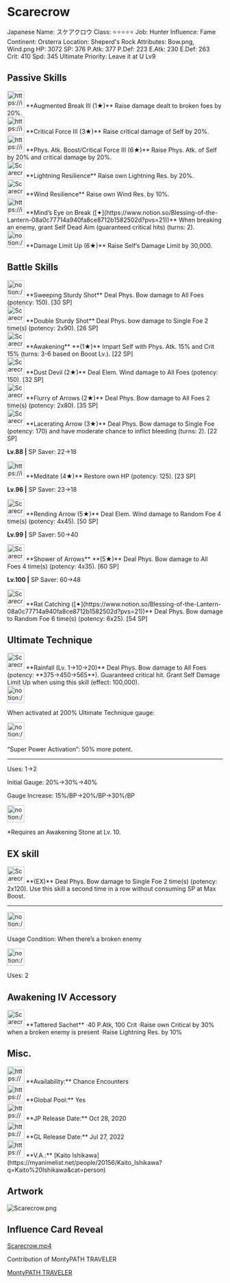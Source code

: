 # Scarecrow

Japanese Name: スケアクロウ
Class: ⭐️⭐️⭐️⭐️⭐️
Job: Hunter
Influence: Fame
Continent: Orsterra
Location: Sheperd's Rock
Attributes: Bow.png, Wind.png
HP: 3072
SP: 376
P.Atk: 377
P.Def: 223
E.Atk: 230
E.Def: 263
Crit: 410
Spd: 345
Ultimate Priority: Leave it at U Lv9

## Passive Skills

<aside>
<img src="https://img.game8.jp/6930253/55902f882e7936c2fc2fe56ca8d07e7f.png/show" alt="https://img.game8.jp/6930253/55902f882e7936c2fc2fe56ca8d07e7f.png/show" width="40px" /> **Augmented Break III (1★)**
Raise damage dealt to broken foes by 20%.

</aside>

<aside>
<img src="https://img.game8.jp/6930257/1bcbb0ec737a21a5e4284b699932d3c3.png/show" alt="https://img.game8.jp/6930257/1bcbb0ec737a21a5e4284b699932d3c3.png/show" width="40px" /> **Critical Force III (3★)**
Raise critical damage of Self by 20%.

<aside>
<img src="https://img.game8.jp/6930253/55902f882e7936c2fc2fe56ca8d07e7f.png/show" alt="https://img.game8.jp/6930253/55902f882e7936c2fc2fe56ca8d07e7f.png/show" width="40px" /> **Phys. Atk. Boost/Critical Force III (6★)**
Raise Phys. Atk. of Self by 20% and critical damage by 20%.

</aside>

</aside>

<aside>
<img src="Scarecrow%20d7c4eb5e8262427a94f91cf6de4d7122/Lightning_Resilience.png" alt="Scarecrow%20d7c4eb5e8262427a94f91cf6de4d7122/Lightning_Resilience.png" width="40px" /> **Lightning Resilience**
Raise own Lightning Res. by 20%.

</aside>

<aside>
<img src="Scarecrow%20d7c4eb5e8262427a94f91cf6de4d7122/Wind_Resilience.png" alt="Scarecrow%20d7c4eb5e8262427a94f91cf6de4d7122/Wind_Resilience.png" width="40px" /> **Wind Resilience**
Raise own Wind Res. by 10%.

</aside>

<aside>
<img src="https://img.game8.jp/6975233/bdd1d15e43fb32e36c1062a539b23b75.png/show" alt="https://img.game8.jp/6975233/bdd1d15e43fb32e36c1062a539b23b75.png/show" width="40px" /> **Mind’s Eye on Break ([✦](https://www.notion.so/Blessing-of-the-Lantern-08a0c77714a940fa8ce8712b1582502d?pvs=21))**
When breaking an enemy, grant Self Dead Aim (guaranteed critical hits) (turns: 2).

</aside>

<aside>
<img src="notion://custom_emoji/2482af5e-3bb7-4af8-a110-df4150e44521/17debbc6-5396-80a6-933a-007af3a7f551" alt="notion://custom_emoji/2482af5e-3bb7-4af8-a110-df4150e44521/17debbc6-5396-80a6-933a-007af3a7f551" width="40px" /> **Damage Limit Up (6★)**
Raise Self’s Damage Limit by 30,000.

</aside>

## Battle Skills

<aside>
<img src="notion://custom_emoji/2482af5e-3bb7-4af8-a110-df4150e44521/12bebbc6-5396-8049-96f4-007adb86b280" alt="notion://custom_emoji/2482af5e-3bb7-4af8-a110-df4150e44521/12bebbc6-5396-8049-96f4-007adb86b280" width="40px" /> **Sweeping Sturdy Shot**
Deal Phys. Bow damage to All Foes (potency: 150). [30 SP]

</aside>

<aside>
<img src="Scarecrow%20d7c4eb5e8262427a94f91cf6de4d7122/Bow.png" alt="Scarecrow%20d7c4eb5e8262427a94f91cf6de4d7122/Bow.png" width="40px" /> **Double Sturdy Shot**
Deal Phys. bow damage to Single Foe 2 time(s) (potency: 2x90). [26 SP]

</aside>

<aside>
<img src="Scarecrow%20d7c4eb5e8262427a94f91cf6de4d7122/Buff.png" alt="Scarecrow%20d7c4eb5e8262427a94f91cf6de4d7122/Buff.png" width="40px" /> **Awakening** **(1★)**
Impart Self with Phys. Atk. 15% and Crit 15% (turns: 3-6 based on Boost Lv.). [22 SP]

</aside>

<aside>
<img src="Scarecrow%20d7c4eb5e8262427a94f91cf6de4d7122/Wind.png" alt="Scarecrow%20d7c4eb5e8262427a94f91cf6de4d7122/Wind.png" width="40px" /> **Dust Devil (2★)**
Deal Elem. Wind damage to All Foes (potency: 150). [32 SP]

</aside>

<aside>
<img src="Scarecrow%20d7c4eb5e8262427a94f91cf6de4d7122/Bow%201.png" alt="Scarecrow%20d7c4eb5e8262427a94f91cf6de4d7122/Bow%201.png" width="40px" /> **Flurry of Arrows (2★)**
Deal Phys. Bow damage to All Foes 2 time(s) (potency: 2x80). [35 SP]

</aside>

<aside>
<img src="Scarecrow%20d7c4eb5e8262427a94f91cf6de4d7122/Bow%202.png" alt="Scarecrow%20d7c4eb5e8262427a94f91cf6de4d7122/Bow%202.png" width="40px" /> **Lacerating Arrow (3★)**
Deal Phys. Bow damage to Single Foe (potency: 170) and have moderate chance to inflict bleeding (turns: 2). [22 SP]

**Lv.88 |** SP Saver: 22→18

</aside>

<aside>
<img src="https://img.game8.jp/6909197/4eaa54be6aac9c9c4a1b006531ef1771.png/show" alt="https://img.game8.jp/6909197/4eaa54be6aac9c9c4a1b006531ef1771.png/show" width="40px" /> **Meditate (4★)**
Restore own HP (potency: 125). [23 SP]

**Lv.96 |** SP Saver: 23→18

</aside>

<aside>
<img src="Scarecrow%20d7c4eb5e8262427a94f91cf6de4d7122/Wind%201.png" alt="Scarecrow%20d7c4eb5e8262427a94f91cf6de4d7122/Wind%201.png" width="40px" /> **Rending Arrow (5★)**
Deal Elem. Wind damage to Random Foe 4 time(s) (potency: 4x45). [50 SP]

**Lv.99 |** SP Saver: 50→40

</aside>

<aside>
<img src="Scarecrow%20d7c4eb5e8262427a94f91cf6de4d7122/Bow%203.png" alt="Scarecrow%20d7c4eb5e8262427a94f91cf6de4d7122/Bow%203.png" width="40px" /> **Shower of Arrows** **(5★)**
Deal Phys. Bow damage to All Foes 4 time(s) (potency: 4x35). [60 SP]

**Lv.100 |** SP Saver: 60→48

</aside>

<aside>
<img src="Scarecrow%20d7c4eb5e8262427a94f91cf6de4d7122/Bow%203.png" alt="Scarecrow%20d7c4eb5e8262427a94f91cf6de4d7122/Bow%203.png" width="40px" /> **Rat Catching ([✦](https://www.notion.so/Blessing-of-the-Lantern-08a0c77714a940fa8ce8712b1582502d?pvs=21))**
Deal Phys. Bow damage to Random Foe 6 time(s) (potency: 6x25). [54 SP]

</aside>

## Ultimate Technique

<aside>
<img src="Scarecrow%20d7c4eb5e8262427a94f91cf6de4d7122/Bow%204.png" alt="Scarecrow%20d7c4eb5e8262427a94f91cf6de4d7122/Bow%204.png" width="40px" /> **Rainfall (Lv. 1→10→20)**
Deal Phys. Bow damage to All Foes (potency: **375→450→565**). Guaranteed critical hit. Grant Self Damage Limit Up when using this skill (effect: 100,000).

<aside>
<img src="notion://custom_emoji/2482af5e-3bb7-4af8-a110-df4150e44521/137ebbc6-5396-80a2-a199-007a067e9993" alt="notion://custom_emoji/2482af5e-3bb7-4af8-a110-df4150e44521/137ebbc6-5396-80a2-a199-007a067e9993" width="40px" />

When activated at 200% Ultimate Technique gauge:

<aside>
<img src="notion://custom_emoji/2482af5e-3bb7-4af8-a110-df4150e44521/193ebbc6-5396-8035-8eea-007a52e85f9d" alt="notion://custom_emoji/2482af5e-3bb7-4af8-a110-df4150e44521/193ebbc6-5396-8035-8eea-007a52e85f9d" width="40px" />

“Super Power Activation”: 50% more potent.

</aside>

</aside>

---

Uses:
1→2

Initial Gauge:
20%→30%→40%

Gauge Increase:
15%/BP→20%/BP→30%/BP

<aside>
<img src="notion://custom_emoji/2482af5e-3bb7-4af8-a110-df4150e44521/182ebbc6-5396-80af-9978-007ac248795b" alt="notion://custom_emoji/2482af5e-3bb7-4af8-a110-df4150e44521/182ebbc6-5396-80af-9978-007ac248795b" width="40px" />

*Requires an Awakening Stone at Lv. 10.

</aside>

</aside>

## EX skill

<aside>
<img src="Scarecrow%20d7c4eb5e8262427a94f91cf6de4d7122/Bow%204.png" alt="Scarecrow%20d7c4eb5e8262427a94f91cf6de4d7122/Bow%204.png" width="40px" /> **(EX)**
Deal Phys. Bow damage to Single Foe 2 time(s) (potency: 2x120). Use this skill a second time in a row without consuming SP at Max Boost.

---

<aside>
<img src="notion://custom_emoji/2482af5e-3bb7-4af8-a110-df4150e44521/137ebbc6-5396-80ba-9f36-007a936447ac" alt="notion://custom_emoji/2482af5e-3bb7-4af8-a110-df4150e44521/137ebbc6-5396-80ba-9f36-007a936447ac" width="40px" />

Usage Condition: When there’s a broken enemy

</aside>

<aside>
<img src="notion://custom_emoji/2482af5e-3bb7-4af8-a110-df4150e44521/137ebbc6-5396-802c-b9bc-007a54884b6f" alt="notion://custom_emoji/2482af5e-3bb7-4af8-a110-df4150e44521/137ebbc6-5396-802c-b9bc-007a54884b6f" width="40px" />

Uses: 2

</aside>

</aside>

## Awakening IV Accessory

<aside>
<img src="Scarecrow%20d7c4eb5e8262427a94f91cf6de4d7122/Awakening_IV.png" alt="Scarecrow%20d7c4eb5e8262427a94f91cf6de4d7122/Awakening_IV.png" width="40px" /> **Tattered Sachet**
·40 P.Atk, 100 Crit
·Raise own Critical by 30% when a broken enemy is present
·Raise Lightning Res. by 10%

</aside>

## Misc.

<aside>
<img src="https://www.notion.so/icons/gift_gray.svg" alt="https://www.notion.so/icons/gift_gray.svg" width="40px" /> **Availability:** Chance Encounters

</aside>

<aside>
<img src="https://www.notion.so/icons/globe_gray.svg" alt="https://www.notion.so/icons/globe_gray.svg" width="40px" /> **Global Pool:** Yes

</aside>

<aside>
<img src="https://www.notion.so/icons/calendar_red.svg" alt="https://www.notion.so/icons/calendar_red.svg" width="40px" /> **JP Release Date:**
Oct 28, 2020

</aside>

<aside>
<img src="https://www.notion.so/icons/calendar_blue.svg" alt="https://www.notion.so/icons/calendar_blue.svg" width="40px" /> **GL Release Date:**
Jul 27, 2022

</aside>

<aside>
<img src="https://www.notion.so/icons/microphone_gray.svg" alt="https://www.notion.so/icons/microphone_gray.svg" width="40px" /> **V.A.:** [Kaito Ishikawa](https://myanimelist.net/people/20156/Kaito_Ishikawa?q=Kaito%20Ishikawa&cat=person)

</aside>

## Artwork

![Scarecrow.png](Scarecrow%20d7c4eb5e8262427a94f91cf6de4d7122/Scarecrow.png)

## Influence Card Reveal

[Scarecrow.mp4](Scarecrow%20d7c4eb5e8262427a94f91cf6de4d7122/Scarecrow.mp4)

Contribution of MontyPATH TRAVELER

[MontyPATH TRAVELER](https://www.youtube.com/@MontyPATHTRAVELER)